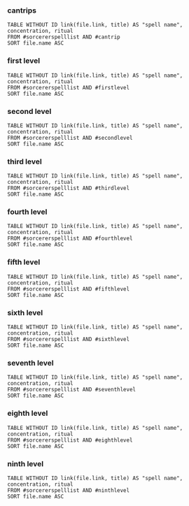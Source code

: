 ### cantrips
```dataview 
TABLE WITHOUT ID link(file.link, title) AS "spell name", concentration, ritual
FROM #sorcererspelllist AND #cantrip
SORT file.name ASC
```

### first level
```dataview 
TABLE WITHOUT ID link(file.link, title) AS "spell name", concentration, ritual
FROM #sorcererspelllist AND #firstlevel
SORT file.name ASC
```

### second level
```dataview 
TABLE WITHOUT ID link(file.link, title) AS "spell name", concentration, ritual
FROM #sorcererspelllist AND #secondlevel 
SORT file.name ASC
```

### third level
```dataview 
TABLE WITHOUT ID link(file.link, title) AS "spell name", concentration, ritual
FROM #sorcererspelllist AND #thirdlevel 
SORT file.name ASC
```

### fourth level
```dataview 
TABLE WITHOUT ID link(file.link, title) AS "spell name", concentration, ritual
FROM #sorcererspelllist AND #fourthlevel 
SORT file.name ASC
```

### fifth level
```dataview 
TABLE WITHOUT ID link(file.link, title) AS "spell name", concentration, ritual
FROM #sorcererspelllist AND #fifthlevel 
SORT file.name ASC
```

### sixth level
```dataview 
TABLE WITHOUT ID link(file.link, title) AS "spell name", concentration, ritual
FROM #sorcererspelllist AND #sixthlevel 
SORT file.name ASC
```

### seventh level
```dataview 
TABLE WITHOUT ID link(file.link, title) AS "spell name", concentration, ritual
FROM #sorcererspelllist AND #seventhlevel  
SORT file.name ASC
```

### eighth level
```dataview 
TABLE WITHOUT ID link(file.link, title) AS "spell name", concentration, ritual
FROM #sorcererspelllist AND #eighthlevel  
SORT file.name ASC
```

### ninth level
```dataview 
TABLE WITHOUT ID link(file.link, title) AS "spell name", concentration, ritual
FROM #sorcererspelllist AND #ninthlevel  
SORT file.name ASC
```